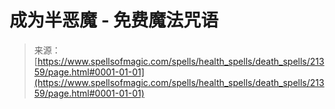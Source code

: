 <!--yml

类别：未分类

日期：2024年06月12日 19:04:46

-->

# 成为半恶魔 - 免费魔法咒语

> 来源：[https://www.spellsofmagic.com/spells/health_spells/death_spells/21359/page.html#0001-01-01](https://www.spellsofmagic.com/spells/health_spells/death_spells/21359/page.html#0001-01-01)
